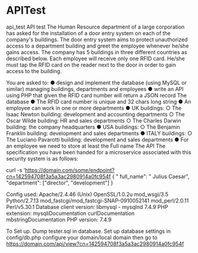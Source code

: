 # APITest
api_test
API test The Human Resource department of a large corporation has asked for the installation of a door entry system on each of the company's buildings. The door entry system aims to protect unauthorized access to a department building and greet the employee whenever he/she gains access. The company has 5 buildings in three different countries as described below. Each employee will receive only one RFID card. He/she must tap the RFID card on the reader next to the door in order to gain access to the building.

You are asked to: ● design and implement the database (using MySQL or similar) managing buildings, departments and employees ● write an API using PHP that given the RFID card number will return a JSON record The database ● The RFID card number is unique and 32 chars long string ● An employee can work in one or more departments ● UK buildings: ○ The Isaac Newton building: development and accounting departments ○ The Oscar Wilde building: HR and sales departments ○ The Charles Darwin building: the company headquarters ● USA buildings: ○ The Benjamin Franklin building: development and sales departments ● ITALY buildings: ○ The Luciano Pavarotti building: development and sales departments ● For an employee we need to store at least the Full name The API The specification you have been handed for a microservice associated with this security system is as follows:

curl -s ‘https://domain.com/some/endpoint?cn=142594708f3a5a3ac2980914a0fc954f { " full_name": " Julius Caesar", "department": ["director", "development"] }

Config used: Apache/2.4.46 (Unix) OpenSSL/1.0.2u mod_wsgi/3.5 Python/2.7.13 mod_fastcgi/mod_fastcgi-SNAP-0910052141 mod_perl/2.0.11 Perl/v5.30.1 Database client version: libmysql - mysqlnd 7.4.9 PHP extension: mysqliDocumentation curlDocumentation mbstringDocumentation PHP version: 7.4.9

To Set up. Dump tester.sql in database. Set up database settings in config/db.php configure your domain/local domain then go to https://domain.com/api/view?cn=142594708f3a5a3ac2980914a0fc954f
